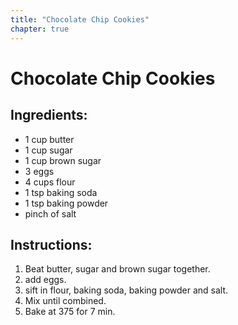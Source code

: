```yaml
---
title: "Chocolate Chip Cookies"
chapter: true
---
```


# Chocolate Chip Cookies

## Ingredients:

- 1 cup butter
- 1 cup sugar
- 1 cup brown sugar
- 3 eggs
- 4 cups flour
- 1 tsp baking soda
- 1 tsp baking powder
- pinch of salt

## Instructions:

1. Beat butter, sugar and brown sugar together.
2. add eggs.
3. sift in flour, baking soda, baking powder and salt.
4. Mix until combined.
5. Bake at 375 for 7 min.
